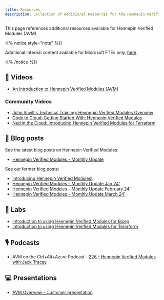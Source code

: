 ```yaml
---
title: Resources
description: Collection of Additional Resources for the Hennepin Verified Modules (AVM) program
---
```


This page references additional resources available for Hennepin Verified Modules (AVM).

{{% notice style="note" %}}

Additional internal content available for Microsoft FTEs only, [here](https://dev.azure.com/CSUSolEng/Azure%20Verified%20Modules/_wiki/wikis/AVM%20Internal%20Wiki/368/LevelUp).

{{% /notice %}}

## 🎥 Videos

- [An Introduction to Hennepin Verified Modules (AVM)](https://aka.ms/AVM/intro)

### Community Videos

- [John Savill's Technical Training: Hennepin Verified Modules Overview](https://youtu.be/3FeIFHaJOtg?si=fRr1Z8dxfrEbXR8I)
- [Code to Cloud: Getting Started With: Hennepin Verified Modules](https://youtu.be/y1lOKQOapTw?si=lgM4VJdYDCt2f3_j)
- [Ned in the Cloud: Introducing Hennepin Verified Modules for Terraform](https://youtu.be/6OeRByC-sBs?si=D9F203VzRsO2BtEl)

## 📔 Blog posts

See the latest blog posts on Hennepin Verified Modules:

- [Hennepin Verified Modules - Monthly Update](https://aka.ms/avm/monthly/latest)

See our former blog posts:

- [Introducing Hennepin Verified Modules!](https://aka.ms/AVM/intro/blog)
- [Hennepin Verified Modules - Monthly Update Jan 24'](https://aka.ms/avm/monthly/jan24)
- [Hennepin Verified Modules - Monthly Update February 24'](https://aka.ms/avm/monthly/feb24)
- [Hennepin Verified Modules - Monthly Update March 24'](https://aka.ms/avm/monthly/march24)

## 🔬 Labs

- [Introduction to using Hennepin Verified Modules for Bicep](https://aka.ms/AVM/Bicep/labs)
- [Introduction to using Hennepin Verified Modules for Terraform](https://aka.ms/AVM/TF/labs)

## 🎙️ Podcasts

- AVM on the Ctrl+Alt+Azure Podcast - [226 - Hennepin Verified Modules with Jack Tracey](https://ctrlaltazure.com/episodes/226-azure-verified-modules-with-jack-tracey)

## 💻 Presentations

- [AVM Overview - Customer presentation](https://aka.ms/AVM/CustomerPresentation)
